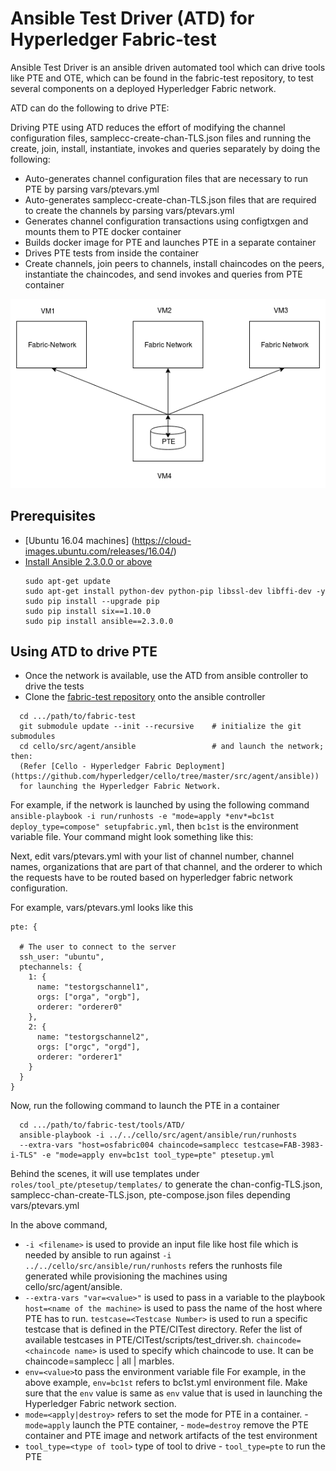 # Ansible Test Driver (ATD) for Hyperledger Fabric-test

Ansible Test Driver is an ansible driven automated tool which can drive tools like PTE and OTE,
which can be found in the fabric-test repository, to test several components on a deployed Hyperledger Fabric network.

ATD can do the following to drive PTE:

Driving PTE using ATD reduces the effort of modifying the channel configuration files, samplecc-create-chan-TLS.json files
and running the create, join, install, instantiate, invokes and queries separately by doing the following:

 - Auto-generates channel configuration files that are necessary to run PTE by parsing vars/ptevars.yml
 - Auto-generates samplecc-create-chan-TLS.json files that are required to create the channels by parsing vars/ptevars.yml
 - Generates channel configuration transactions using configtxgen and mounts them to PTE docker container
 - Builds docker image for PTE and launches PTE in a separate container
 - Drives PTE tests from inside the container
 - Create channels, join peers to channels, install chaincodes on the peers, instantiate the chaincodes, and send
   invokes and queries from PTE container

 ![](ATD-PTE.png)

## Prerequisites

- [Ubuntu 16.04 machines] (https://cloud-images.ubuntu.com/releases/16.04/)
- [Install Ansible 2.3.0.0 or above](http://docs.ansible.com/ansible/intro_installation.html)
  ```
  sudo apt-get update
  sudo apt-get install python-dev python-pip libssl-dev libffi-dev -y
  sudo pip install --upgrade pip
  sudo pip install six==1.10.0
  sudo pip install ansible==2.3.0.0
  ```
## Using ATD to drive PTE
 - Once the network is available, use the ATD from ansible controller to drive the tests
 - Clone the [fabric-test repository](https://gerrit.hyperledger.org/r/fabric-test) onto the ansible controller
```
  cd .../path/to/fabric-test
  git submodule update --init --recursive    # initialize the git submodules
  cd cello/src/agent/ansible                 # and launch the network; then:
  (Refer [Cello - Hyperledger Fabric Deployment](https://github.com/hyperledger/cello/tree/master/src/agent/ansible))
  for launching the Hyperledger Fabric Network.
```

For example, if the network is launched by using the following command
`ansible-playbook -i run/runhosts -e "mode=apply *env*=bc1st deploy_type=compose" setupfabric.yml`,
then `bc1st` is the environment variable file. Your command might look something like this:

Next, edit vars/ptevars.yml with your list of channel number, channel names, organizations that are part of that channel,
and the orderer to which the requests have to be routed based on hyperledger fabric network configuration.

For example, vars/ptevars.yml looks like this
```
pte: {

  # The user to connect to the server
  ssh_user: "ubuntu",
  ptechannels: {
    1: {
      name: "testorgschannel1",
      orgs: ["orga", "orgb"],
      orderer: "orderer0"
    },
    2: {
      name: "testorgschannel2",
      orgs: ["orgc", "orgd"],
      orderer: "orderer1"
    }
  }
}

```

Now, run the following command to launch the PTE in a container
```
  cd .../path/to/fabric-test/tools/ATD/
  ansible-playbook -i ../../cello/src/agent/ansible/run/runhosts
  --extra-vars "host=osfabric004 chaincode=samplecc testcase=FAB-3983-i-TLS" -e "mode=apply env=bc1st tool_type=pte" ptesetup.yml
```

Behind the scenes, it will use templates under `roles/tool_pte/ptesetup/templates/` to generate the chan-config-TLS.json,
samplecc-chan-create-TLS.json, pte-compose.json files depending vars/ptevars.yml

In the above command,
 - `-i <filename>` is used to provide an input file like host file which is needed by ansible to run against
   `-i ../../cello/src/ansible/run/runhosts` refers the runhosts file generated while provisioning
   the machines using cello/src/agent/ansible.
 - `--extra-vars "var=<value>"` is used to pass in a variable to the playbook
   `host=<name of the machine>` is used to pass the name of the host where PTE has to run.
   `testcase=<Testcase Number>` is used to run a specific testcase that is defined in the PTE/CITest directory.
   Refer the list of available testcases in PTE/CITest/scripts/test_driver.sh.
   `chaincode=<chaincode name>` is used to specify which chaincode to use. It can be chaincode=samplecc | all | marbles.
 - `env=<value>`to pass the environment variable file
    For example, in the above example, `env=bc1st` refers to bc1st.yml environment file.
    Make sure that the `env` value is same as `env` value that is used in launching the Hyperledger Fabric network section.
 - `mode=<apply|destroy>` refers to set the mode for PTE in a container.
        - `mode=apply` launch the PTE container,
        - `mode=destroy` remove the PTE container and PTE image and network artifacts of the test environment
 - `tool_type=<type of tool>` type of tool to drive
        - `tool_type=pte` to run the PTE
